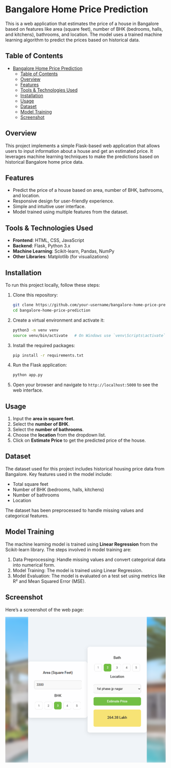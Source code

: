 # Bangalore Home Price Prediction

This is a web application that estimates the price of a house in Bangalore based on features like area (square feet), number of BHK (bedrooms, halls, and kitchens), bathrooms, and location. The model uses a trained machine learning algorithm to predict the prices based on historical data.

## Table of Contents

- [Bangalore Home Price Prediction](#bangalore-home-price-prediction)
  - [Table of Contents](#table-of-contents)
  - [Overview](#overview)
  - [Features](#features)
  - [Tools \& Technologies Used](#tools--technologies-used)
  - [Installation](#installation)
  - [Usage](#usage)
  - [Dataset](#dataset)
  - [Model Training](#model-training)
  - [Screenshot](#screenshot)

## Overview

This project implements a simple Flask-based web application that allows users to input information about a house and get an estimated price. It leverages machine learning techniques to make the predictions based on historical Bangalore home price data.

## Features

- Predict the price of a house based on area, number of BHK, bathrooms, and location.
- Responsive design for user-friendly experience.
- Simple and intuitive user interface.
- Model trained using multiple features from the dataset.

## Tools & Technologies Used

- **Frontend**: HTML, CSS, JavaScript
- **Backend**: Flask, Python 3.x
- **Machine Learning**: Scikit-learn, Pandas, NumPy
- **Other Libraries**: Matplotlib (for visualizations)

## Installation

To run this project locally, follow these steps:

1. Clone this repository:

   ```bash
   git clone https://github.com/your-username/bangalore-home-price-prediction.git
   cd bangalore-home-price-prediction
   ```

2. Create a virtual environment and activate it:

   ```bash
   python3 -m venv venv
   source venv/bin/activate   # On Windows use `venv\Scripts\activate`
   ```

3. Install the required packages:

   ```bash
   pip install -r requirements.txt
   ```

4. Run the Flask application:

   ```bash
   python app.py
   ```

5. Open your browser and navigate to `http://localhost:5000` to see the web interface.

## Usage

1. Input the **area in square feet**.
2. Select the **number of BHK**.
3. Select the **number of bathrooms**.
4. Choose the **location** from the dropdown list.
5. Click on **Estimate Price** to get the predicted price of the house.

## Dataset

The dataset used for this project includes historical housing price data from Bangalore. Key features used in the model include:

- Total square feet
- Number of BHK (bedrooms, halls, kitchens)
- Number of bathrooms
- Location

The dataset has been preprocessed to handle missing values and categorical features.

## Model Training

The machine learning model is trained using **Linear Regression** from the Scikit-learn library. The steps involved in model training are:

1. Data Preprocessing: Handle missing values and convert categorical data into numerical form.
2. Model Training: The model is trained using Linear Regression.
3. Model Evaluation: The model is evaluated on a test set using metrics like R² and Mean Squared Error (MSE).

## Screenshot

Here’s a screenshot of the web page:

![Web Page Screenshot](./ss/Homepage.png)

